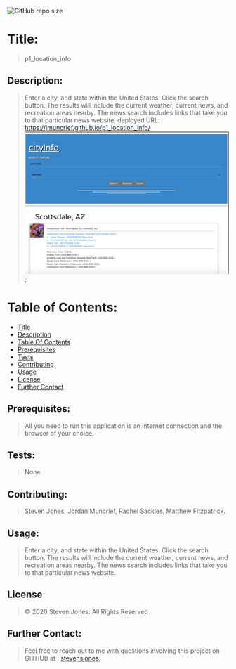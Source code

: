 ![GitHub repo size](https://img.shields.io/github/repo-size/stevensjones/p1_location_info)
# Title:
> p1_location_info 
## Description: 
> Enter a city, and state within the United States. Click the search button. The results will include the current weather, current news, and recreation areas nearby. The news search includes links that take you to that particular news website. 
> deployed URL: https://jmuncrief.github.io/p1_location_info/
> ![location info](assets/cityinfo.png);
# Table of Contents:
- [Title](#Title)
- [Description](#Description)
- [Table Of Contents](#TableOfContents)
- [Prerequisites](#Prerequisites)
- [Tests](#Tests)
- [Contributing](#Contributing)
- [Usage](#Usage) 
- [License](#License)
- [Further Contact](#FurtherContact)
## Prerequisites:
> All you need to run this application is an internet connection and the browser of your choice.  
## Tests:
> None
## Contributing:
> Steven Jones, Jordan Muncrief, Rachel Sackles, Matthew Fitzpatrick.
## Usage:
>  Enter a city, and state within the United States. Click the search button. The results will include the current weather, current news, and recreation areas nearby. The news search includes links that take you to that particular news website.  
## License
> © 2020 Steven Jones. All Rights Reserved
## Further Contact:
> Feel free to reach out to me with questions involving this project on GITHUB at : [stevensjones](https://github.com/stevensjones);